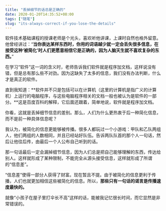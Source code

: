```yaml
---
title: "丢掉细节的话总是正确的"
date: 2020-01-20T14:35:52+08:00
tags: ["随笔"]
slug: "its-always-correct-if-you-lose-the-details"
---
```


软件技术基础课程的授课老师是个光头，喜欢听他讲课，上课时自然也格外留意。他曾经讲过：“**当你表达某样东西时，你用的词语越少就一定会丢失很多信息，在接受这种‘被简化’时人们更愿意相信它是正确的，因为人脑天生就不喜欢复杂的东西。**”

在学习“软件”这一词的含义时，老师告诉我们软件就是程序加文档，这样说没有错，但是总有那么些不对劲。因为这缺失了太多的信息，我们没有办法判断，什么才是真正的软件。

直到我知道：**软件并不只是包括可以在计算机（这里的计算机是指广义的计算机）上运行的电脑程序，与这些电脑程序相关的文档一般也被认为是软件的一部分。**这是百度百科的解释，它后面还跟着，简单地说，软件就是程序加文档。

你看，这就是丢掉细节信息的差别。那么，人们为什么更热衷于后一种简化信息，而不是前一种具体信息呢？

我认为，被简化的信息更能够被传播。很多人都玩过一个小游戏：甲队和乙队两组人，他们两组的人数相同，并且已经站好队伍。告诉两队队首的那个人一句话，然后让他往后传，由最后一个人公布自己听到的话。

那一句话最后一定会漏掉细节信息，因为人们总是把自己能够理解的东西，传达给别人。这样就形成了某种限制，不能完全从源头接受信息，这样就形成了所谓的“信息差”。

“信息差”使得一部分人获得了财富。现在暂且不提。由于被简化的信息更利于传播，人们也就更加相信这些被简化的信息。所以，**那些只有一句话的谣言是传播速度最快的。**

就像“小孩子在屋子里打伞长不高”这样的话，能被我记忆很长时间，而它显然是非常错误的。
